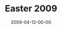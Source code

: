 ---
layout: message
category: message
series: "Reset"
title: "Easter 2009"
date: 2009-04-12-00-00
message_id: 557
audio: "http://s3.amazonaws.com/crossroadsaudiomessages/Easter09.mp3"
audio-duration: "37:07"
description: "Brian Tome discusses why the resurrection of Jesus is significant and why it must be dealt with."
video: "https://s3.amazonaws.com/crossroadsvideomessages/Easter09.mp4"
video-duration: "37:07"
video-image: "http://s3.amazonaws.com/crossroads-media/images/legacy/content/Easter09-still.jpg"
program: "http://s3.amazonaws.com/crossroads-media/media/legacy/documents/0411_12Program.pdf"
flag: "N"
---